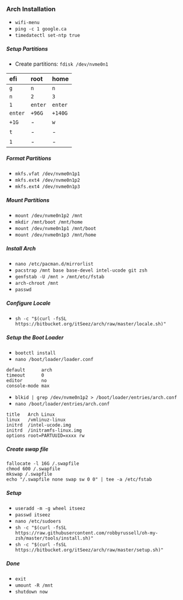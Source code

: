### Arch Installation

- `wifi-menu`
- `ping -c 1 google.ca`
- `timedatectl set-ntp true`

##### Setup Partitions

- Create partitions: `fdisk /dev/nvme0n1`

|efi    |root   |home   |
|:------|:------|:------|
|`g`    |`n`    |`n`    |
|`n`    |`2`    |`3`    |
|`1`    |`enter`|`enter`|
|`enter`|`+96G` |`+140G`|
|`+1G`  |-      |`w`    |
|`t`    |-      |-      |
|`1`    |-      |-      |

##### Format Partitions

- `mkfs.vfat /dev/nvme0n1p1`
- `mkfs.ext4 /dev/nvme0n1p2`
- `mkfs.ext4 /dev/nvme0n1p3`

##### Mount Partitions

- `mount /dev/nvme0n1p2 /mnt`
- `mkdir /mnt/boot /mnt/home`
- `mount /dev/nvme0n1p1 /mnt/boot`
- `mount /dev/nvme0n1p3 /mnt/home`

##### Install Arch

- `nano /etc/pacman.d/mirrorlist`
- `pacstrap /mnt base base-devel intel-ucode git zsh`
- `genfstab -U /mnt > /mnt/etc/fstab`
- `arch-chroot /mnt`
- `passwd`

##### Configure Locale

- `sh -c "$(curl -fsSL https://bitbucket.org/itSeez/arch/raw/master/locale.sh)"`

##### Setup the Boot Loader

- `bootctl install`
- `nano /boot/loader/loader.conf`

```
default      arch
timeout      0
editor       no
console-mode max
```

- `blkid | grep /dev/nvme0n1p2 > /boot/loader/entries/arch.conf`
- `nano /boot/loader/entries/arch.conf`

```
title   Arch Linux
linux   /vmlinuz-linux
initrd  /intel-ucode.img
initrd  /initramfs-linux.img
options root=PARTUUID=xxxx rw
```

##### Create swap file

```
fallocate -l 16G /.swapfile
chmod 600 /.swapfile
mkswap /.swapfile
echo "/.swapfile none swap sw 0 0" | tee -a /etc/fstab
```

##### Setup

- `useradd -m -g wheel itseez`
- `passwd itseez`
- `nano /etc/sudoers`
- `sh -c "$(curl -fsSL https://raw.githubusercontent.com/robbyrussell/oh-my-zsh/master/tools/install.sh)"`
- `sh -c "$(curl -fsSL https://bitbucket.org/itSeez/arch/raw/master/setup.sh)"`

##### Done

- `exit`
- `umount -R /mnt`
- `shutdown now`
